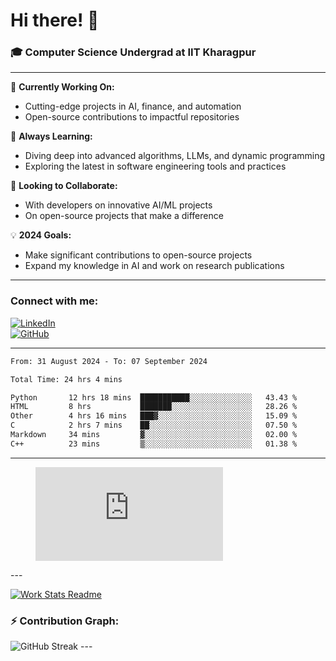 # Hi there! 👋

### 🎓 Computer Science Undergrad at IIT Kharagpur

---

🔭 **Currently Working On:**  
- Cutting-edge projects in AI, finance, and automation  
- Open-source contributions to impactful repositories

🌱 **Always Learning:**  
- Diving deep into advanced algorithms, LLMs, and dynamic programming  
- Exploring the latest in software engineering tools and practices

👯 **Looking to Collaborate:**  
- With developers on innovative AI/ML projects  
- On open-source projects that make a difference

💡 **2024 Goals:**  
- Make significant contributions to open-source projects  
- Expand my knowledge in AI and work on research publications

---

### Connect with me:

[![LinkedIn](https://img.shields.io/badge/LinkedIn-0077B5?style=for-the-badge&logo=linkedin&logoColor=white)](https://www.linkedin.com/in/sesidadi)  
[![GitHub](https://img.shields.io/badge/GitHub-181717?style=for-the-badge&logo=github&logoColor=white)](https://github.com/sesiii)

---
<!--START_SECTION:waka-->

```txt
From: 31 August 2024 - To: 07 September 2024

Total Time: 24 hrs 4 mins

Python       12 hrs 18 mins  ███████████░░░░░░░░░░░░░░   43.43 %
HTML         8 hrs           ███████░░░░░░░░░░░░░░░░░░   28.26 %
Other        4 hrs 16 mins   ███▓░░░░░░░░░░░░░░░░░░░░░   15.09 %
C            2 hrs 7 mins    ██░░░░░░░░░░░░░░░░░░░░░░░   07.50 %
Markdown     34 mins         ▓░░░░░░░░░░░░░░░░░░░░░░░░   02.00 %
C++          23 mins         ▒░░░░░░░░░░░░░░░░░░░░░░░░   01.38 %
```

<!--END_SECTION:waka-->
---
<figure><embed src="https://wakatime.com/share/@81d5e6c4-c575-43e6-9a9e-85ed25517f53/42cf003a-18dd-42ef-bded-df01146821f2.svg"></embed></figure>
---

[![Work Stats Readme](https://github.com/sesiii/sesiii/actions/workflows/main.yml/badge.svg)](https://github.com/sesiii/sesiii/actions/workflows/main.yml)

### ⚡ Contribution Graph:

<img src="https://streak-stats.demolab.com/?user=sesiii&theme=radical" alt="GitHub Streak" />
---

